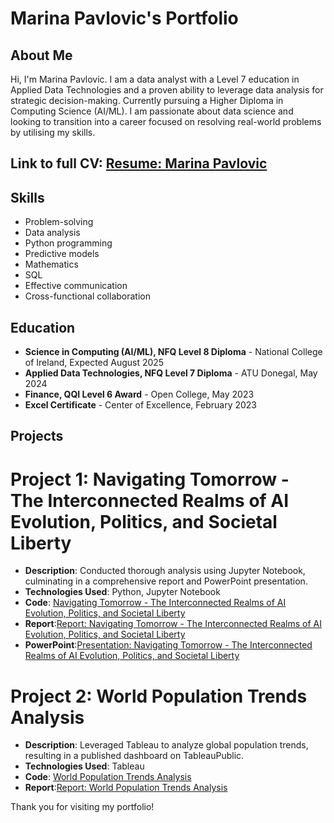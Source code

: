 # Marina Pavlovic's Portfolio

## About Me
Hi, I'm Marina Pavlovic. I am a data analyst with a Level 7 education in Applied Data Technologies and a proven ability to leverage data analysis for strategic decision-making. Currently pursuing a Higher Diploma in Computing Science (AI/ML). I am passionate about data science and looking to transition into a career focused on resolving real-world problems by utilising my skills.

## Link to full CV:  [Resume: Marina Pavlovic](Marina_Pavlovic_Resume.pdf)


## Skills
- Problem-solving
- Data analysis
- Python programming
- Predictive models
- Mathematics
- SQL
- Effective communication
- Cross-functional collaboration

## Education
- **Science in Computing (AI/ML), NFQ Level 8 Diploma** - National College of Ireland, Expected August 2025
- **Applied Data Technologies, NFQ Level 7 Diploma** - ATU Donegal, May 2024
- **Finance, QQI Level 6 Award** - Open College, May 2023
- **Excel Certificate** - Center of Excellence, February 2023

## Projects
# Project 1: Navigating Tomorrow - The Interconnected Realms of AI Evolution, Politics, and Societal Liberty
- **Description**: Conducted thorough analysis using Jupyter Notebook, culminating in a comprehensive report and PowerPoint presentation.
- **Technologies Used**: Python, Jupyter Notebook
- **Code**: [Navigating Tomorrow - The Interconnected Realms of AI Evolution, Politics, and Societal Liberty](https://github.com/MarinaPavlovic-ai/MarinaPavlovic-ai/blob/main/Navigating%20Tomorrow%20-%20The%20Interconnected%20Realms%20of%20AI%20Evolution%2C%20Politics%2C%20and%20Societal%20Liberty.ipynb)
- **Report**:[Report: Navigating Tomorrow - The Interconnected Realms of AI Evolution, Politics, and Societal Liberty](MarinaPavlovic-ai/Report%2C%20Navigating%20Tomorrow%20-%20The%20Interconnected%20Realms%20of%20AI%20Evolution%20Politics%20and%20Societal%20Liberty.pdf)
- **PowerPoint**:[Presentation: Navigating Tomorrow - The Interconnected Realms of AI Evolution, Politics, and Societal Liberty](MarinaPavlovic-ai/Navigating%20Tomorrow%20-%20The%20Interconnected%20Realms%20of%20AI%20Evolution%2C%20Politics%2C%20and%20Societal%20Liberty.pptx)


# Project 2: World Population Trends Analysis
- **Description**: Leveraged Tableau to analyze global population trends, resulting in a published dashboard on TableauPublic.
- **Technologies Used**: Tableau
- **Code**: [World Population Trends Analysis](World%20Population%20Trends.twbx)
- **Report**:[Report: World Population Trends Analysis](MarinaPavlovic-ai/Report%20-%20World%20Population%20Trends%20Analysis.pdf)


Thank you for visiting my portfolio!
